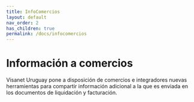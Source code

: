 ```yaml
---
title: InfoComercios
layout: default
nav_order: 2
has_children: true
permalink: /docs/infocomercios
---
```



# Información a comercios

Visanet Uruguay pone a disposición de comercios e integradores nuevas herramientas para compartir información adicional a la que es enviada en los documentos de liquidación y facturación.
